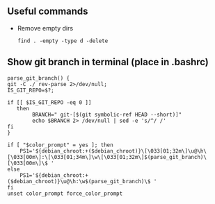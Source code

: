 ## Useful commands

- Remove empty dirs
    ```
    find . -empty -type d -delete
    ```
## Show git branch in terminal (place in .bashrc)
```
parse_git_branch() {
git -C ./ rev-parse 2>/dev/null;
IS_GIT_REPO=$?;

if [[ $IS_GIT_REPO -eq 0 ]]
   then
        BRANCH=" git-[$(git symbolic-ref HEAD --short)]"
        echo $BRANCH 2> /dev/null | sed -e 's/^/ /'
fi
}

if [ "$color_prompt" = yes ]; then
    PS1='${debian_chroot:+($debian_chroot)}\[\033[01;32m\]\u@\h\[\033[00m\]:\[\033[01;34m\]\w\[\033[01;32m\]$(parse_git_branch)\[\033[00m\]\$ '
else
    PS1='${debian_chroot:+($debian_chroot)}\u@\h:\w$(parse_git_branch)\$ '
fi
unset color_prompt force_color_prompt
```